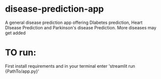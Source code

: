 # disease-prediction-app
 A general disease prediction app offering DIabetes prediction, Heart DIsease Prediction and Parkinson's disease Prediction. More diseases may get added

# TO run:
 First install requirements and in your terminal enter 'streamlit run {PathTo/app.py}'

